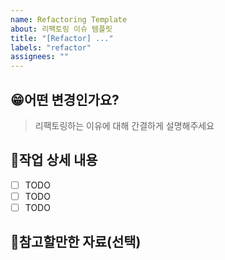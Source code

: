 ```yaml
---
name: Refactoring Template
about: 리팩토링 이슈 템플릿
title: "[Refactor] ..."
labels: "refactor"
assignees: ""
---
```


## 😁어떤 변경인가요?

> 리팩토링하는 이유에 대해 간결하게 설명해주세요

## 📝작업 상세 내용

- [ ] TODO
- [ ] TODO
- [ ] TODO

## 📄참고할만한 자료(선택)
